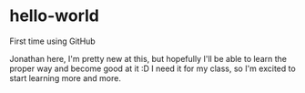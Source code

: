 # hello-world
First time using GitHub

Jonathan here, I'm pretty new at this, but hopefully I'll be able to learn the proper way and become good at it :D
I need it for my class, so I'm excited to start learning more and more.
